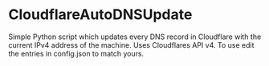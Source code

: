 # CloudflareAutoDNSUpdate
Simple Python script which updates every DNS record in Cloudflare with the current IPv4 address of the machine.
Uses Cloudflares API v4. To use edit the entries in config.json to match yours. 
